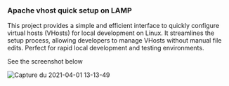 ### Apache vhost quick setup on LAMP

This project provides a simple and efficient interface to quickly configure virtual hosts (VHosts) for local development on Linux. It streamlines the setup process, allowing developers to manage VHosts without manual file edits. Perfect for rapid local development and testing environments.

See the screenshot below

![Capture du 2021-04-01 13-13-49](https://raw.githubusercontent.com/antoinebaron/vhost_quick_setup/screenshot.png)


